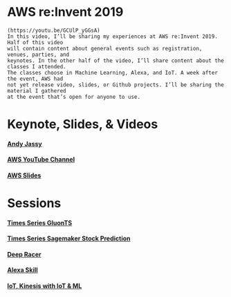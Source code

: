
# AWS re:Invent 2019
    (https://youtu.be/GCUlP_yGGsA)
    In this video, I’ll be sharing my experiences at AWS re:Invent 2019. Half of this video 
    will contain content about general events such as registration, venues, parties, and 
    keynotes. In the other half of the video, I’ll share content about the classes I attended. 
    The classes choose in Machine Learning, Alexa, and IoT. A week after the event, AWS had 
    not yet release video, slides, or Github projects. I’ll be sharing the material I gathered 
    at the event that’s open for anyone to use.

# Keynote, Slides, & Videos
#### [Andy Jassy](https://www.youtube.com/watch?v=7-31KgImGgU) 

#### [AWS YouTube Channel](https://www.youtube.com/channel/UCd6MoB9NC6uYN2grvUNT-Zg)

#### [AWS Slides](https://www.slideshare.net/amazonwebservices)

# Sessions
#### [Times Series GluonTS](https://github.com/awslabs/gluon-ts)
#### [Times Series Sagemaker Stock Prediction](https://github.com/aws-samples/amazon-sagemaker-stock-prediction)
#### [Deep Racer](https://github.com/aws-samples/aws-deepracer-workshops/tree/master/Workshops/2019-reInvent/Lab_200_AIM207)
#### [Alexa Skill](https://developer.amazon.com/en-US/alexa/alexa-skills-kit/resources/training-resources/cake-walk/cake-walk-3)
#### [IoT, Kinesis with IoT & ML](https://github.com/neerkr/IoT403_2019_anomaly_detection/blob/master/IOT342-workshop-guide.pdf)





